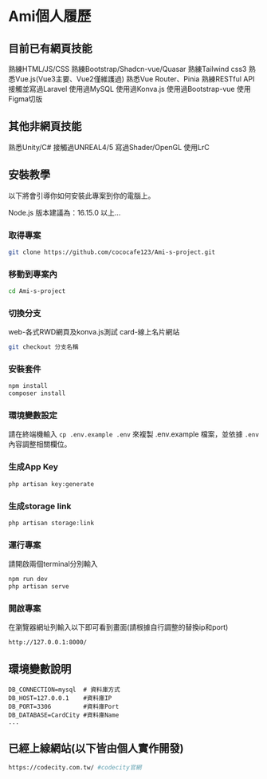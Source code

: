 # Ami個人履歷

## 目前已有網頁技能

熟練HTML/JS/CSS
熟練Bootstrap/Shadcn-vue/Quasar
熟練Tailwind css3
熟悉Vue.js(Vue3主要、Vue2僅維護過)
熟悉Vue Router、Pinia
熟練RESTful API
接觸並寫過Laravel
使用過MySQL
使用過Konva.js
使用過Bootstrap-vue
使用Figma切版

## 其他非網頁技能

熟悉Unity/C#
接觸過UNREAL4/5
寫過Shader/OpenGL
使用LrC

## 安裝教學

以下將會引導你如何安裝此專案到你的電腦上。

Node.js 版本建議為：16.15.0 以上...

### 取得專案

```bash
git clone https://github.com/cococafe123/Ami-s-project.git
```

### 移動到專案內

```bash
cd Ami-s-project
```

### 切換分支

web-各式RWD網頁及konva.js測試
card-線上名片網站

```bash
git checkout 分支名稱
```

### 安裝套件

```bash
npm install
composer install
```

### 環境變數設定

請在終端機輸入 `cp .env.example .env` 來複製 .env.example 檔案，並依據 `.env` 內容調整相關欄位。

### 生成App Key

```bash
php artisan key:generate
```

### 生成storage link

```bash
php artisan storage:link
```

### 運行專案

請開啟兩個terminal分別輸入

```bash
npm run dev
php artisan serve
```

### 開啟專案

在瀏覽器網址列輸入以下即可看到畫面(請根據自行調整的替換ip和port)

```bash
http://127.0.0.1:8000/
```

## 環境變數說明

```env
DB_CONNECTION=mysql  # 資料庫方式
DB_HOST=127.0.0.1    #資料庫IP
DB_PORT=3306         #資料庫Port
DB_DATABASE=CardCity #資料庫Name
...
```

## 已經上線網站(以下皆由個人實作開發)

```bash
https://codecity.com.tw/ #codecity官網
```

